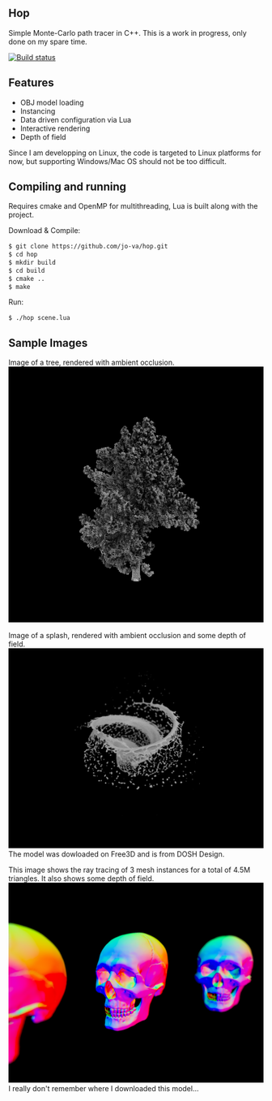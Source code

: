 ## Hop

Simple Monte-Carlo path tracer in C++.
This is a work in progress, only done on my spare time.

[![Build status](https://travis-ci.org/jo-va/hop.svg?branch=master)](https://travis-ci.org/jo-va/hop)

## Features
- OBJ model loading
- Instancing
- Data driven configuration via Lua
- Interactive rendering
- Depth of field

Since I am developping on Linux, the code is targeted to Linux platforms for now, but supporting Windows/Mac OS should not be too difficult.

## Compiling and running
Requires cmake and OpenMP for multithreading, Lua is built along with the project.

Download & Compile:
```
$ git clone https://github.com/jo-va/hop.git
$ cd hop
$ mkdir build
$ cd build
$ cmake ..
$ make
```

Run:
```
$ ./hop scene.lua
```

## Sample Images

Image of a tree, rendered with ambient occlusion.
![Tree](doc/images/tree.png?raw=true "Tree")

Image of a splash, rendered with ambient occlusion and some depth of field.
![Splash AO](doc/images/splash_ao.png?raw=true "Splash AO")
The model was dowloaded on Free3D and is from DOSH Design.

This image shows the ray tracing of 3 mesh instances for a total of 4.5M triangles. It also shows some depth of field.
![Skull](doc/images/skull.png?raw=true "Skull")
I really don't remember where I downloaded this model...

